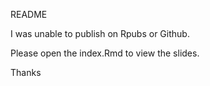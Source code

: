 README

I was unable to publish on Rpubs or Github.

Please open the index.Rmd to view the slides.

Thanks
